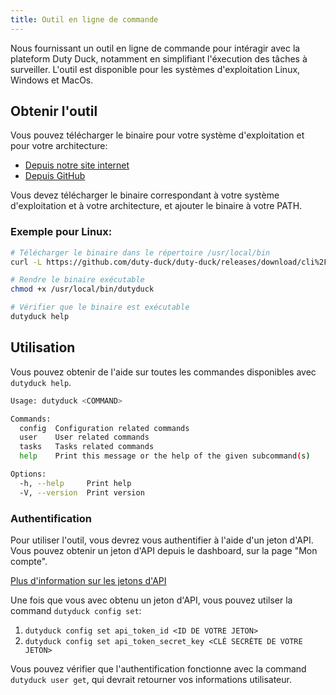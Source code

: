 ```yaml
---
title: Outil en ligne de commande
---
```


Nous fournissant un outil en ligne de commande pour intéragir avec la plateform Duty Duck, notamment en simplifiant l'éxecution des tâches à surveiller. L'outil est disponible pour les systèmes d'exploitation Linux, Windows et MacOs.

## Obtenir l'outil

Vous pouvez télécharger le binaire pour votre système d'exploitation et pour votre architecture:

- [Depuis notre site internet](releases-outil-en-ligne-de-commande)
- [Depuis GitHub](https://github.com/duty-duck/duty-duck/releases)

Vous devez télécharger le binaire correspondant à votre système d'exploitation et à votre architecture, et ajouter le binaire à votre PATH.

### Exemple pour Linux:

```bash
# Télécharger le binaire dans le répertoire /usr/local/bin
curl -L https://github.com/duty-duck/duty-duck/releases/download/cli%2Fv0.0.1/linux-amd64-dutyduck -o /usr/local/bin/dutyduck

# Rendre le binaire exécutable
chmod +x /usr/local/bin/dutyduck

# Vérifier que le binaire est exécutable
dutyduck help
```

## Utilisation

Vous pouvez obtenir de l'aide sur toutes les commandes disponibles avec `dutyduck help`.

```bash
Usage: dutyduck <COMMAND>

Commands:
  config  Configuration related commands
  user    User related commands
  tasks   Tasks related commands
  help    Print this message or the help of the given subcommand(s)

Options:
  -h, --help     Print help
  -V, --version  Print version
```

### Authentification

Pour utiliser l'outil, vous devrez vous authentifier à l'aide d'un jeton d'API. Vous pouvez obtenir un jeton d'API depuis le dashboard, sur la page "Mon compte".

[Plus d'information sur les jetons d'API](/docs/developers)

Une fois que vous avec obtenu un jeton d'API, vous pouvez utilser la command `dutyduck config set`:

1. `dutyduck config set api_token_id <ID DE VOTRE JETON>`
2. `dutyduck config set api_token_secret_key <CLÉ SECRÈTE DE VOTRE JETON>`

Vous pouvez vérifier que l'authentification fonctionne avec la command `dutyduck user get`, qui devrait retourner vos informations utilisateur.